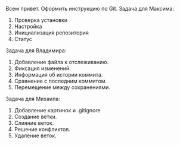 Вcем привет.
Оформить инструкцию по Git.
Задача для Максима:
 1. Проверка установки
 2. Настройка 
 3. Инициализация репозитория 
 4. Статус 
 
 Задача для Владимира:
 1. Добавление файла к отслеживанию.
 2. Фиксация изменений.
 3. Информация об истории коммита.
 4. Сравнение с последним коммитом.
 5. Перемещение между сохранениями. 

Задача для Михаила: 
1. Добавление картинок и .gitignore
2. Создание ветки.
3. Слияние веток.
4. Решение конфликтов.
5. Удаление веток.

